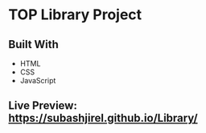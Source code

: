 # TOP Library Project

## Built With

- HTML
- CSS
- JavaScript

## Live Preview: https://subashjirel.github.io/Library/
